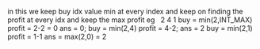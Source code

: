 in this we keep buy idx value min at every index and keep on finding the profit at every idx and keep the max profit
eg   2  4 1
buy = min(2,INT_MAX)
profit = 2-2 = 0
ans = 0;
buy = min(2,4)
profit = 4-2;
ans = 2
buy = min(2,1)
profit = 1-1
ans = max(2,0) = 2